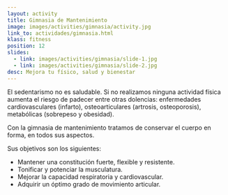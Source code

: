 ```yaml
---
layout: activity
title: Gimnasia de Mantenimiento
image: images/activities/gimnasia/activity.jpg
link_to: actividades/gimnasia.html
klass: fitness
position: 12
slides:
  - link: images/activities/gimnasia/slide-1.jpg
  - link: images/activities/gimnasia/slide-2.jpg
desc: Mejora tu físico, salud y bienestar
---
```

<p>El sedentarismo no es saludable. Si no realizamos ninguna actividad física aumenta el riesgo de padecer entre otras dolencias: enfermedades cardiovasculares (infarto), osteoarticulares (artrosis, osteoporosis), metabólicas (sobrepeso y obesidad).</p>

<p>Con la gimnasia de mantenimiento tratamos de conservar el cuerpo en forma, en todos sus aspectos.</p>

Sus objetivos son los siguientes:
<ul>
  <li>Mantener una constitución fuerte, flexible y resistente.</li>
  <li>Tonificar y potenciar la musculatura.</li>
  <li>Mejorar la capacidad respiratoria y cardiovascular.</li>
  <li>Adquirir un óptimo grado de movimiento articular.</li>
</uk>
